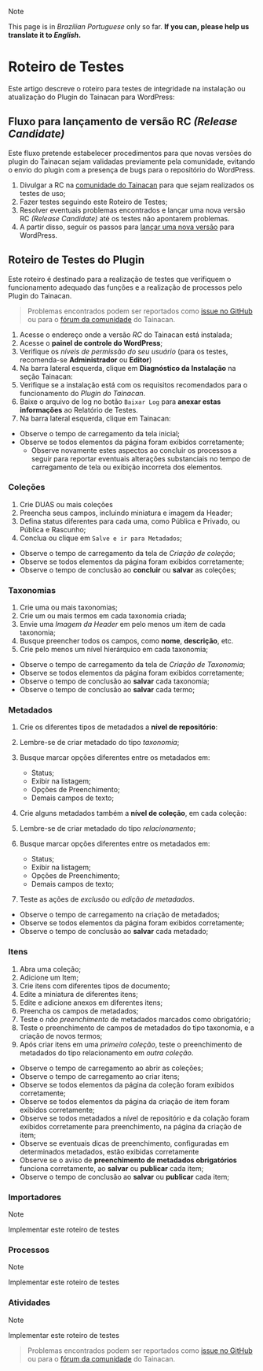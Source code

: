 > [!NOTE]
This page is in _Brazilian Portuguese_ only so far. **If you can, please help us translate it to _English_.**

# Roteiro de Testes

Este artigo descreve o roteiro para testes de integridade na instalação ou atualização do Plugin do Tainacan para WordPress:

## Fluxo para lançamento de versão RC _(Release Candidate)_

Este fluxo pretende estabelecer procedimentos para que novas versões do plugin do Tainacan sejam validadas previamente pela comunidade, evitando o envio do plugin com a presença de bugs para o repositório do WordPress.

1. Divulgar a RC na [comunidade do Tainacan](https://tainacan.discourse.group) para que sejam realizados os testes de uso;
2. Fazer testes seguindo este Roteiro de Testes;
3. Resolver eventuais problemas encontrados e lançar uma nova versão RC _(Release Candidate)_ até os testes não apontarem problemas.
4. A partir disso, seguir os passos para [lançar uma nova versão](/pt-br/dev/release.md) para WordPress.

## Roteiro de Testes do Plugin

Este roteiro é destinado para a realização de testes que verifiquem o funcionamento adequado das funções e a realização de processos pelo Plugin do Tainacan.

> Problemas encontrados podem ser reportados como [issue no GitHub](https://github.com/tainacan/tainacan/issues) ou para o [fórum da comunidade](https://tainacan.discourse.group) do Tainacan.

1. Acesse o endereço onde a versão _RC_ do Tainacan está instalada;
2. Acesse o **painel de controle do WordPress**;
3. Verifique os _níveis de permissão do seu usuário_ (para os testes, recomenda-se **Administrador** ou **Editor**)
4. Na barra lateral esquerda, clique em **Diagnóstico da Instalação** na seção Tainacan:
5. Verifique se a instalação está com os requisitos recomendados para o funcionamento do _Plugin do Tainacan_.
6. Baixe o arquivo de log no botão `Baixar Log` para **anexar estas informações** ao Relatório de Testes.
7. Na barra lateral esquerda, clique em Tainacan:

- Observe o tempo de carregamento da tela inicial;
- Observe se todos elementos da página foram exibidos corretamente;
  - Observe novamente estes aspectos ao concluir os processos a seguir para reportar eventuais alterações substanciais no tempo de carregamento de tela ou exibição incorreta dos elementos.

### Coleções <!-- {docsify-ignore} -->

1. Crie DUAS ou mais coleções
2. Preencha seus campos, incluindo miniatura e imagem da Header;
3. Defina status diferentes para cada uma, como Pública e Privado, ou Pública e Rascunho;
4. Conclua ou clique em `Salve e ir para Metadados`;

- Observe o tempo de carregamento da tela de _Criação de coleção_;
- Observe se todos elementos da página foram exibidos corretamente;
- Observe o tempo de conclusão ao **concluir** ou **salvar** as coleções;

### Taxonomias <!-- {docsify-ignore} -->

1. Crie uma ou mais taxonomias;
2. Crie um ou mais termos em cada taxonomia criada;
3. Envie uma _Imagem da Header_ em pelo menos um item de cada taxonomia;
4. Busque preencher todos os campos, como **nome**, **descrição**, etc.
5. Crie pelo menos um nível hierárquico em cada taxonomia;

- Observe o tempo de carregamento da tela de _Criação de Taxonomia_;
- Observe se todos elementos da página foram exibidos corretamente;
- Observe o tempo de conclusão ao **salvar** cada taxonomia;
- Observe o tempo de conclusão ao **salvar** cada termo;

### Metadados <!-- {docsify-ignore} -->

1. Crie os diferentes tipos de metadados a **nível de repositório**:
1. Lembre-se de criar metadado do tipo _taxonomia_;
1. Busque marcar opções diferentes entre os metadados em:

   - Status;
   - Exibir na listagem;
   - Opções de Preenchimento;
   - Demais campos de texto;

1. Crie alguns metadados também a **nível de coleção**, em cada coleção:
1. Lembre-se de criar metadado do tipo _relacionamento_;
1. Busque marcar opções diferentes entre os metadados em:

   - Status;
   - Exibir na listagem;
   - Opções de Preenchimento;
   - Demais campos de texto;

1. Teste as ações de _exclusão_ ou _edição de metadados_.

- Observe o tempo de carregamento na criação de metadados;
- Observe se todos elementos da página foram exibidos corretamente;
- Observe o tempo de conclusão ao **salvar** cada metadado;

### Itens <!-- {docsify-ignore} -->

1. Abra uma coleção;
2. Adicione um Item;
3. Crie itens com diferentes tipos de documento;
4. Edite a miniatura de diferentes itens;
5. Edite e adicione anexos em diferentes itens;
6. Preencha os campos de metadados;
7. Teste o _não preenchimento_ de metadados marcados como obrigatório;
8. Teste o preenchimento de campos de metadados do tipo taxonomia, e a criação de novos termos;
9. Após criar itens em uma _primeira coleção_, teste o preenchimento de metadados do tipo relacionamento em _outra coleção_.

- Observe o tempo de carregamento ao abrir as coleções;
- Observe o tempo de carregamento ao criar itens;
- Observe se todos elementos da página da coleção foram exibidos corretamente;
- Observe se todos elementos da página da criação de item foram exibidos corretamente;
- Observe se todos metadados a nível de repositório e da colação foram exibidos corretamente para preenchimento, na página da criação de item;
- Observe se eventuais dicas de preenchimento, configuradas em determinados metadados, estão exibidas corretamente
- Observe se o aviso de **preenchimento de metadados obrigatórios** funciona corretamente, ao **salvar** ou **publicar** cada item;
- Observe o tempo de conclusão ao **salvar** ou **publicar** cada item;

### Importadores <!-- {docsify-ignore} -->

> [!NOTE]
> Implementar este roteiro de testes

### Processos <!-- {docsify-ignore} -->

> [!NOTE]
> Implementar este roteiro de testes

### Atividades <!-- {docsify-ignore} -->

> [!NOTE]
> Implementar este roteiro de testes

> Problemas encontrados podem ser reportados como [issue no GitHub](https://github.com/tainacan/tainacan/issues) ou para o [fórum da comunidade](https://tainacan.discourse.group) do Tainacan.
